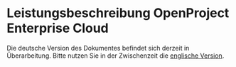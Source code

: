 # Leistungsbeschreibung OpenProject Enterprise Cloud

Die deutsche Version des Dokumentes befindet sich derzeit in Überarbeitung. Bitte nutzen Sie in der Zwischenzeit die [englische Version](http://www.openproject.org/legal/description-of-services).


